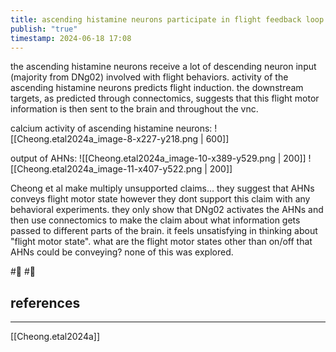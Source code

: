 ```yaml
---
title: ascending histamine neurons participate in flight feedback loop
publish: "true"
timestamp: 2024-06-18 17:08
---
```

the ascending histamine neurons receive a lot of descending neuron input (majority from DNg02) involved with flight behaviors. activity of the ascending histamine neurons predicts flight induction. the downstream targets, as predicted through connectomics, suggests that this flight motor information is then sent to the brain and throughout the vnc. 

calcium activity of ascending histamine neurons:
![[Cheong.etal2024a_image-8-x227-y218.png | 600]]

output of AHNs:
![[Cheong.etal2024a_image-10-x389-y529.png | 200]]
![[Cheong.etal2024a_image-11-x407-y522.png | 200]]


Cheong et al make multiply unsupported claims... they suggest that AHNs conveys flight motor state however they dont support this claim with any behavioral experiments. they only show that DNg02 activates the AHNs and then use connectomics to make the claim about what information gets passed to different parts of the brain. it feels unsatisfying in thinking about "flight motor state". what are the flight motor states other than on/off that AHNs could be conveying? none of this was explored. 

#🥚 #🌱 
## references
---
[[Cheong.etal2024a]]